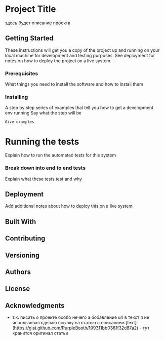 # Project Title  
здесь будет описание проекта  
## Getting Started 
These instructions will get you a copy of the project up and running on your local machine for development and testing purposes. 
See deployment for notes on how to deploy the project on a live system.
### Prerequisites
What things you need to install the software and how to install them
### Installing
A step by step series of examples that tell you how to get a development env running
Say what the step will be


```
Give examples
```

# Running the tests
Explain how to run the automated tests for this system

### Break down into end to end tests
Explain what these tests test and why

## Deployment

Add additional notes about how to deploy this on a live system

## Built With

## Contributing

## Versioning

## Authors

## License

## Acknowledgments
* т.к. писать о проекте особо нечего а бобавление url в текст я не использовал
сделаю ссылку на статью с описанием 
 [text] (https://gist.github.com/PurpleBooth/109311bb0361f32d87a2) - тут хранится оригинал статьи

